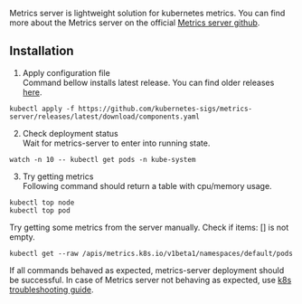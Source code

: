 Metrics server is lightweight solution for kubernetes metrics. You can find more about the Metrics server on the official [Metrics server github](https://github.com/kubernetes-sigs/metrics-server).
## Installation
1. Apply configuration file  
Command bellow installs latest release. You can find older releases [here](https://github.com/kubernetes-sigs/metrics-server/releases).
```
kubectl apply -f https://github.com/kubernetes-sigs/metrics-server/releases/latest/download/components.yaml
```

2. Check deployment status  
Wait for metrics-server to enter into running state.
```
watch -n 10 -- kubectl get pods -n kube-system
```

3. Try getting metrics  
Following command should return a table with cpu/memory usage.
```
kubectl top node
kubectl top pod
```
Try getting some metrics from the server manually. Check if items: [] is not empty.
```
kubectl get --raw /apis/metrics.k8s.io/v1beta1/namespaces/default/pods
```
If all commands behaved as expected, metrics-server deployment should be successful. In case of Metrics server not behaving as expected, use [k8s troubleshooting guide](../../kubernetes-guides/troubleshooting.md).
